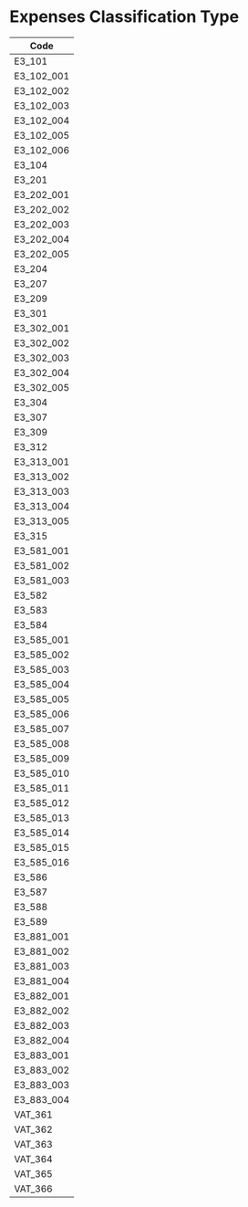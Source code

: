 # Expenses Classification Type
|Code
|---
|E3_101
|E3_102_001
|E3_102_002
|E3_102_003
|E3_102_004
|E3_102_005
|E3_102_006
|E3_104
|E3_201
|E3_202_001
|E3_202_002
|E3_202_003
|E3_202_004
|E3_202_005
|E3_204
|E3_207
|E3_209
|E3_301
|E3_302_001
|E3_302_002
|E3_302_003
|E3_302_004
|E3_302_005
|E3_304
|E3_307
|E3_309
|E3_312
|E3_313_001
|E3_313_002
|E3_313_003
|E3_313_004
|E3_313_005
|E3_315
|E3_581_001
|E3_581_002
|E3_581_003
|E3_582
|E3_583
|E3_584
|E3_585_001
|E3_585_002
|E3_585_003
|E3_585_004
|E3_585_005
|E3_585_006
|E3_585_007
|E3_585_008
|E3_585_009
|E3_585_010
|E3_585_011
|E3_585_012
|E3_585_013
|E3_585_014
|E3_585_015
|E3_585_016
|E3_586
|E3_587
|E3_588
|E3_589
|E3_881_001
|E3_881_002
|E3_881_003
|E3_881_004
|E3_882_001
|E3_882_002
|E3_882_003
|E3_882_004
|E3_883_001
|E3_883_002
|E3_883_003
|E3_883_004
|VAT_361
|VAT_362
|VAT_363
|VAT_364
|VAT_365
|VAT_366
